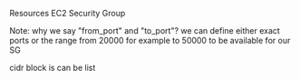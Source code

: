 Resources
EC2
Security Group

Note: why we say "from_port" and "to_port"? 
we can define either exact ports or the range from 20000 for example to 50000 
to be available for our SG

cidr block is can be list